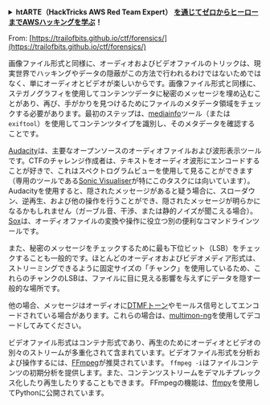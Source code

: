 <details>

<summary><strong>htARTE（HackTricks AWS Red Team Expert）</strong> <a href="https://training.hacktricks.xyz/courses/arte"><strong>を通じてゼロからヒーローまでAWSハッキングを学ぶ</strong></a><strong>！</strong></summary>

HackTricksをサポートする他の方法：

* **HackTricksで企業を宣伝したい**または**HackTricksをPDFでダウンロードしたい**場合は、[**SUBSCRIPTION PLANS**](https://github.com/sponsors/carlospolop)をチェックしてください！
* [**公式PEASS＆HackTricksスワッグ**](https://peass.creator-spring.com)を入手する
* [**The PEASS Family**](https://opensea.io/collection/the-peass-family)を発見し、独占的な[**NFTs**](https://opensea.io/collection/the-peass-family)のコレクションを見る
* **💬 [Discordグループ](https://discord.gg/hRep4RUj7f)**に参加するか、[telegramグループ](https://t.me/peass)に参加するか、**Twitter** 🐦で**フォロー**する：[**@hacktricks_live**](https://twitter.com/hacktricks_live)**.**
* **ハッキングトリックを共有するには、[HackTricks](https://github.com/carlospolop/hacktricks)と[HackTricks Cloud](https://github.com/carlospolop/hacktricks-cloud)のGitHubリポジトリにPRを提出してください。**

</details>


From: [https://trailofbits.github.io/ctf/forensics/](https://trailofbits.github.io/ctf/forensics/)

画像ファイル形式と同様に、オーディオおよびビデオファイルのトリックは、現実世界でハッキングやデータの隠蔽がこの方法で行われるわけではないためではなく、単にオーディオとビデオが楽しいからです。画像ファイル形式と同様に、ステガノグラフィを使用してコンテンツデータに秘密のメッセージを埋め込むことがあり、再び、手がかりを見つけるためにファイルのメタデータ領域をチェックする必要があります。最初のステップは、[mediainfo](https://mediaarea.net/en/MediaInfo)ツール（または`exiftool`）を使用してコンテンツタイプを識別し、そのメタデータを確認することです。

[Audacity](http://www.audacityteam.org/)は、主要なオープンソースのオーディオファイルおよび波形表示ツールです。CTFのチャレンジ作成者は、テキストをオーディオ波形にエンコードすることが好きで、これはスペクトログラムビューを使用して見ることができます（専用のツールである[Sonic Visualiser](http://www.sonicvisualiser.org/)が特にこのタスクには向いています）。 Audacityを使用すると、隠されたメッセージがあると疑う場合に、スローダウン、逆再生、および他の操作を行うことができ、隠されたメッセージが明らかになるかもしれません（ガーブル音、干渉、または静的ノイズが聞こえる場合）。 [Sox](http://sox.sourceforge.net/)は、オーディオファイルの変換や操作に役立つ別の便利なコマンドラインツールです。

また、秘密のメッセージをチェックするために最も下位ビット（LSB）をチェックすることも一般的です。ほとんどのオーディオおよびビデオメディア形式は、ストリーミングできるように固定サイズの「チャンク」を使用しているため、これらのチャンクのLSBは、ファイルに目に見える影響を与えずにデータを隠す一般的な場所です。

他の場合、メッセージはオーディオに[DTMFトーン](http://dialabc.com/sound/detect/index.html)やモールス信号としてエンコードされている場合があります。これらの場合は、[multimon-ng](http://tools.kali.org/wireless-attacks/multimon-ng)を使用してデコードしてみてください。

ビデオファイル形式はコンテナ形式であり、再生のためにオーディオとビデオの別々のストリームが多重化されて含まれています。ビデオファイル形式を分析および操作するには、[FFmpeg](http://ffmpeg.org/)が推奨されています。 `ffmpeg -i`はファイルコンテンツの初期分析を提供します。また、コンテンツストリームをデマルチプレックス化したり再生したりすることもできます。 FFmpegの機能は、[ffmpy](http://ffmpy.readthedocs.io/en/latest/examples.html)を使用してPythonに公開されています。

</details>
